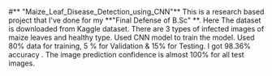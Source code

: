 #** "Maize_Leaf_Disease_Detection_using_CNN"** 
This is a research based project that I've done for my **"Final Defense of B.Sc" **. 
Here The dataset is downloaded from Kaggle dataset. There are 3 types of infected images of maize leaves and healthy type.
Used CNN model to train the model. Used 80% data for training, 5 % for Validation & 15% for Testing. 
I got 98.36% accuracy . The image prediction confidence is almost 100% for all test images.
